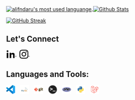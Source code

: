 <p>
    <a href="https://github.com/alifndaru">
      <img
           src="https://github-readme-stats.vercel.app/api/top-langs/?username=alifndaru&show_icons=true&theme=merko&layout=compact&border_radius=24"
           alt="alifndaru's most used languange"
           align="center"
           height="140"
       />
    </a>
    <a href="https://github.com/alifndaru">
      <img
           src="https://github-readme-stats.vercel.app/api?username=alifndaru&show_icons=true&theme=merko&layout=compact&border_radius=24"
           alt="Github Stats"
           align="center"
           height="140"
       />
    </a>
  </p>
  
  [![GitHub Streak](https://github-readme-streak-stats.herokuapp.com/?user=alifndaru&theme=prussian&date_format=j%20M%5B%20Y%5D)](https://github-readme-streak-stats.herokuapp.com/?user=alifndaru&theme=prussian&date_format=j%20M%5B%20Y%5Ds)
  
  ## Let's Connect
  <p>
    <a href="https://www.linkedin.com/in/alif-ndaru-kusuma" target="_blank" title="linkedin">
        <img align="center" src="/icons/linkedin-png-5852.png" alt="linkedin" style="height:24px"/>
    </a> &nbsp;
    <a href="https://instagram.com/alifffxy?utm_medium=copy_link" target="_blank" title="Instagram">
        <img align="center" src="/icons/logo-instagram-png-13560.png" alt="instagram" style="height:24px"/>
    </a> &nbsp;
  </p>
  
  ## Languages and Tools:
  <p align="left" class="language">
    <img alt="Visual Studio Code" height="24px" src="https://raw.githubusercontent.com/github/explore/80688e429a7d4ef2fca1e82350fe8e3517d3494d/topics/visual-studio-code/visual-studio-code.png" />
    <img alt="MySQL" height="24px" style="margin-left: 10px" src="https://raw.githubusercontent.com/github/explore/80688e429a7d4ef2fca1e82350fe8e3517d3494d/topics/mysql/mysql.png" />
    <img alt="Git" height="24px" style="margin-left: 10px" src="https://raw.githubusercontent.com/github/explore/80688e429a7d4ef2fca1e82350fe8e3517d3494d/topics/git/git.png" />
    <img alt="Terminal" height="24px" style="margin-left: 10px" src="https://raw.githubusercontent.com/github/explore/80688e429a7d4ef2fca1e82350fe8e3517d3494d/topics/terminal/terminal.png" />
    <img alt="PHP" height="24px" style="margin-left: 10px" src="https://raw.githubusercontent.com/github/explore/80688e429a7d4ef2fca1e82350fe8e3517d3494d/topics/php/php.png" />
    <img alt="Python" height="24px" style="margin-left: 10px" src="https://raw.githubusercontent.com/github/explore/80688e429a7d4ef2fca1e82350fe8e3517d3494d/topics/python/python.png" />
    <img alt="Laravel" height="24px" style="margin-left: 10px" src="https://raw.githubusercontent.com/github/explore/80688e429a7d4ef2fca1e82350fe8e3517d3494d/topics/laravel/laravel.png">
  </p>
  
